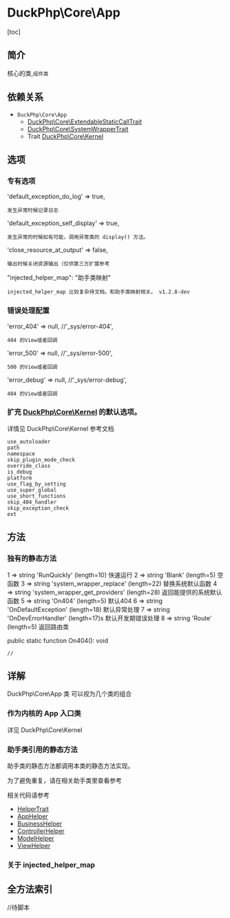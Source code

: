 # DuckPhp\Core\App
[toc]

## 简介
核心的类,`组件类`
## 依赖关系
+ `DuckPhp\Core\App` 
    + [DuckPhp\Core\ExtendableStaticCallTrait](Core-ExtendableStaticCallTrait.md)
    + [DuckPhp\Core\SystemWrapperTrait](Core-SystemWrapperTrait.md)
    + Trait [DuckPhp\Core\Kernel](Core-Kernel.md)


## 选项

### 专有选项
'default_exception_do_log' => true,

    发生异常时候记录日志
'default_exception_self_display' => true,

    发生异常的时候如有可能，调用异常类的 display() 方法。
'close_resource_at_output' => false,
    
    输出时候关闭资源输出（仅供第三方扩展参考
"injected_helper_map": "助手类映射"

    injected_helper_map 比较复杂待文档。和助手类映射相关。 v1.2.8-dev
### 错误处理配置

'error_404' => null,          //'_sys/error-404',

    404 的View或者回调
'error_500' => null,          //'_sys/error-500',

    500 的View或者回调
'error_debug' => null,        //'_sys/error-debug',

    404 的View或者回调


### 扩充 [DuckPhp\Core\Kernel](Core-Kernel.md) 的默认选项。


详情见 DuckPhp\Core\Kernel 参考文档

    use_autoloader
    path
    namespace
    skip_plugin_mode_check
    override_class
    is_debug
    platform
    use_flag_by_setting
    use_super_global
    use_short_functions
    skip_404_handler
    skip_exception_check
    ext

## 方法


### 独有的静态方法

  1 => string 'RunQuickly' (length=10)
快速运行
  2 => string 'Blank' (length=5)
空函数
  3 => string 'system_wrapper_replace' (length=22)
替换系统默认函数
  4 => string 'system_wrapper_get_providers' (length=28)
返回能提供的系统默认函数
  5 => string 'On404' (length=5)
默认404
  6 => string 'OnDefaultException' (length=18)
默认异常处理
  7 => string 'OnDevErrorHandler' (length=17)s
默认开发期错误处理
  8 => string 'Route' (length=5)
返回路由类

public static function On404(): void

    //
## 详解
DuckPhp\Core\App 类 可以视为几个类的组合

### 作为内核的 App 入口类
详见 DuckPhp\Core\Kernel

### 助手类引用的静态方法

助手类的静态方法都调用本类的静态方法实现。

为了避免重复，请在相关助手类里查看参考

相关代码请参考 

 + [HelperTrait](Helper-AppHelper.md)
 + [AppHelper](Helper-AppHelper.md)
 + [BusinessHelper](Helper-BusinessHelper.md)
 + [ControllerHelper](Helper-ControllerHelper.md)
 + [ModelHelper](Helper-ModelHelper.md)
 + [ViewHelper](Helper-ViewHelper.md)

### 关于 injected_helper_map


## 全方法索引

//待脚本